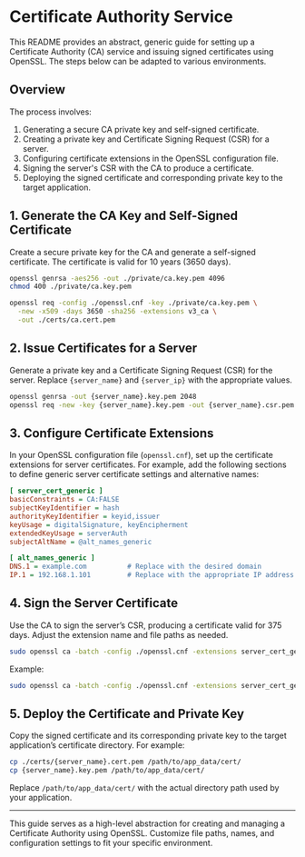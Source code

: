 # Certificate Authority Service

This README provides an abstract, generic guide for setting up a Certificate Authority (CA) service and issuing signed certificates using OpenSSL. The steps below can be adapted to various environments.

## Overview

The process involves:
1. Generating a secure CA private key and self-signed certificate.
2. Creating a private key and Certificate Signing Request (CSR) for a server.
3. Configuring certificate extensions in the OpenSSL configuration file.
4. Signing the server's CSR with the CA to produce a certificate.
5. Deploying the signed certificate and corresponding private key to the target application.

## 1. Generate the CA Key and Self-Signed Certificate

Create a secure private key for the CA and generate a self-signed certificate. The certificate is valid for 10 years (3650 days).

```bash
openssl genrsa -aes256 -out ./private/ca.key.pem 4096
chmod 400 ./private/ca.key.pem

openssl req -config ./openssl.cnf -key ./private/ca.key.pem \
  -new -x509 -days 3650 -sha256 -extensions v3_ca \
  -out ./certs/ca.cert.pem
```

## 2. Issue Certificates for a Server

Generate a private key and a Certificate Signing Request (CSR) for the server. Replace `{server_name}` and `{server_ip}` with the appropriate values.

```bash
openssl genrsa -out {server_name}.key.pem 2048
openssl req -new -key {server_name}.key.pem -out {server_name}.csr.pem -subj "/CN={server_name} or {server_ip}"
```

## 3. Configure Certificate Extensions

In your OpenSSL configuration file (`openssl.cnf`), set up the certificate extensions for server certificates. For example, add the following sections to define generic server certificate settings and alternative names:

```ini
[ server_cert_generic ]
basicConstraints = CA:FALSE
subjectKeyIdentifier = hash
authorityKeyIdentifier = keyid,issuer
keyUsage = digitalSignature, keyEncipherment
extendedKeyUsage = serverAuth
subjectAltName = @alt_names_generic

[ alt_names_generic ]
DNS.1 = example.com          # Replace with the desired domain
IP.1 = 192.168.1.101         # Replace with the appropriate IP address
```

## 4. Sign the Server Certificate

Use the CA to sign the server’s CSR, producing a certificate valid for 375 days. Adjust the extension name and file paths as needed.

```bash
sudo openssl ca -batch -config ./openssl.cnf -extensions server_cert_generic -days 375 -notext -md sha256 -in ./servers-req/{server_name}.csr.pem -out ./certs/{server_name}.cert.pem
```

Example:

```bash
sudo openssl ca -batch -config ./openssl.cnf -extensions server_cert_generic -days 375 -notext -md sha256 -in ./servers-req/main_server.csr.pem -out ./certs/main_server.cert.pem
```

## 5. Deploy the Certificate and Private Key

Copy the signed certificate and its corresponding private key to the target application’s certificate directory. For example:

```bash
cp ./certs/{server_name}.cert.pem /path/to/app_data/cert/
cp {server_name}.key.pem /path/to/app_data/cert/
```

Replace `/path/to/app_data/cert/` with the actual directory path used by your application.

---

This guide serves as a high-level abstraction for creating and managing a Certificate Authority using OpenSSL. Customize file paths, names, and configuration settings to fit your specific environment.
